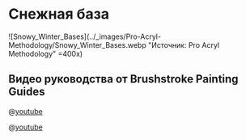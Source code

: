 # Снежная база

![Snowy_Winter_Bases](../_images/Pro-Acryl-Methodology/Snowy_Winter_Bases.webp "Источник: Pro Acryl Methodology" =400x)

## Видео руководства от Brushstroke Painting Guides

@[youtube](https://youtu.be/MJLPccbxbkk?si=j-Olfvrq8FiQTulk)

@[youtube](https://youtu.be/N9anFZQ9ALE?si=PPji3yx3nVBvB8Rd)
